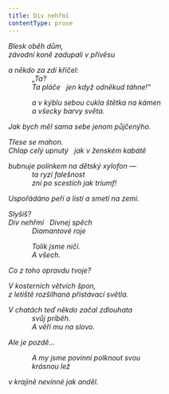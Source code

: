 ```yaml
---
title: Div nehřmí
contentType: prose
---
```


<section>

_Blesk oběh dům,  
závodní koně zadupali v přívěsu_

</section>

<section>

_a někdo za zdí křičel:  
            „Ta?  
            Ta pláče   jen když odněkud táhne!“_

</section>

<section>

            _a v kýblu sebou cukla štětka na kámen  
            a všecky barvy světa._

</section>

<section>

_Jak bych měl sama sebe jenom půjčenýho._

</section>

<section>

_Třese se mahon.  
Chlap celý upnutý   jak v ženském kabátě_

</section>

<section>

_bubnuje polínkem na dětský xylofon —  
            ta ryzí falešnost  
            zní po scestích jak triumf!_

</section>

<section>

_Uspořádáno peří a listí a smetí na zemi._

</section>

<section>

_Slyšíš?  
Div nehřmí   Divnej spěch  
            Diamantové roje_

</section>

<section>

            _Tolik jsme ničí.  
            A všech._

</section>

<section>

_Co z toho opravdu tvoje?_

</section>

<section>

_V kosterních větvích špon,  
z letiště rozšilhaná přistávací světla._

</section>

<section>

_V chatách teď někdo začal zdlouhata  
            svůj príběh.  
            A věří mu na slovo._

</section>

<section>

_Ale je pozdě…_

</section>

<section>

            _A my jsme povinni polknout svou  
            krásnou lež_

</section>

<section>

_v krajině nevinné jak anděl._

</section>
